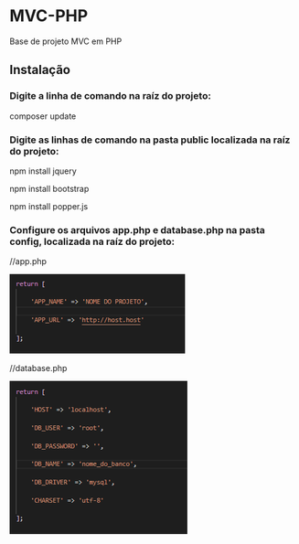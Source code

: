 # MVC-PHP

Base de projeto MVC em PHP


## Instalação

### Digite a linha de comando na raíz do projeto:

composer update


### Digite as linhas de comando na pasta public localizada na raíz do projeto:

npm install jquery

npm install bootstrap

npm install popper.js



### Configure os arquivos app.php e database.php na pasta config, localizada na raíz do projeto:


//app.php

![alt text](https://raw.githubusercontent.com/erickfirmo/mvc-php/master/config1.PNG)


//database.php

![alt text](https://raw.githubusercontent.com/erickfirmo/mvc-php/master/config2.PNG)
